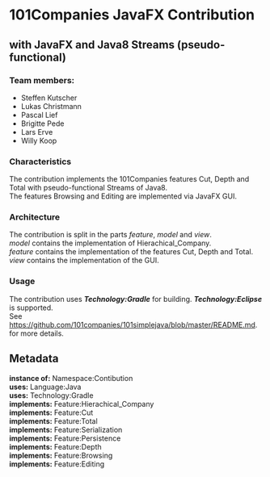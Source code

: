 # 101Companies JavaFX Contribution

## with JavaFX and Java8 Streams (pseudo-functional)

### Team members:

* Steffen Kutscher
* Lukas Christmann
* Pascal Lief
* Brigitte Pede
* Lars Erve
* Willy Koop

### Characteristics

The contribution implements the 101Companies features Cut, Depth and Total with pseudo-functional Streams of Java8.  
The features Browsing and Editing are implemented via JavaFX GUI.

### Architecture

The contribution is split in the parts *feature*, *model* and *view*.  
*model* contains the implementation of Hierachical_Company.  
*feature* contains the implementation of the features Cut, Depth and Total.  
*view* contains the implementation of the GUI.

### Usage

The contribution uses ***Technology:Gradle*** for building. ***Technology:Eclipse*** is supported.  
See https://github.com/101companies/101simplejava/blob/master/README.md. for more details.

## Metadata

**instance of:** Namespace:Contibution  
**uses:** Language:Java  
**uses:** Technology:Gradle  
**implements:** Feature:Hierachical_Company  
**implements:** Feature:Cut  
**implements:** Feature:Total  
**implements:** Feature:Serialization  
**implements:** Feature:Persistence  
**implements:** Feature:Depth  
**implements:** Feature:Browsing  
**implements:** Feature:Editing  
